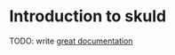 # Introduction to skuld

TODO: write [great documentation](http://jacobian.org/writing/what-to-write/)
